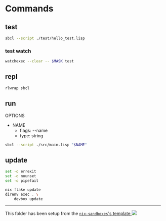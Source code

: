 # Commands

## test

```sh
sbcl --script ./test/hello_test.lisp
```

### test watch

```sh
watchexec --clear -- $MASK test
```

## repl

```sh
rlwrap sbcl
```

## run

OPTIONS

- NAME
  - flags: --name
  - type: string

```sh
sbcl --script ./src/main.lisp "$NAME"
```

## update

```bash
set -o errexit
set -o nounset
set -o pipefail

nix flake update
direnv exec . \
    devbox update
```

---

<!-- markdownlint-disable-next-line MD039 MD045 -->
This folder has been setup from the [`nix-sandboxes`'s template ![](https://img.shields.io/gitlab/stars/pinage404/nix-sandboxes?style=social)](https://gitlab.com/pinage404/nix-sandboxes)
